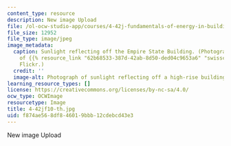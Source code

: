 ```yaml
---
content_type: resource
description: New image Upload
file: /ol-ocw-studio-app/courses/4-42j-fundamentals-of-energy-in-buildings-fall-2010/f874ae568df846019bbb12cdebcd43e3_4-42jf10-th.jpg
file_size: 12952
file_type: image/jpeg
image_metadata:
  caption: Sunlight reflecting off the Empire State Building. (Photograph courtesy
    of {{% resource_link "62b68533-387d-42ab-8d50-ded04c9653a6" "swisscan" %}} on
    Flickr.)
  credit: ''
  image-alt: Photograph of sunlight reflecting off a high-rise building.
learning_resource_types: []
license: https://creativecommons.org/licenses/by-nc-sa/4.0/
ocw_type: OCWImage
resourcetype: Image
title: 4-42jf10-th.jpg
uid: f874ae56-8df8-4601-9bbb-12cdebcd43e3
---
```

New image Upload